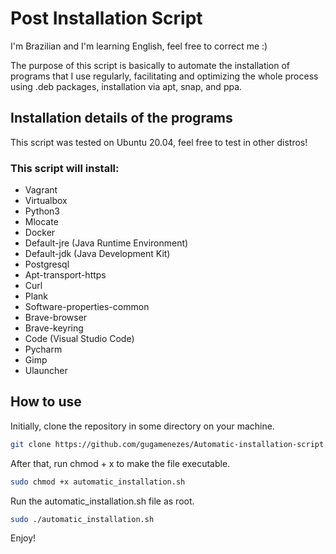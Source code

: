 # Post Installation Script

I'm Brazilian and I'm learning English, feel free to correct me :)

The purpose of this script is basically to automate the installation of programs that I use regularly, facilitating and optimizing the whole process using 
.deb packages, installation via apt, snap, and ppa.



## Installation details of the programs

This script was tested on Ubuntu 20.04, feel free to test in other distros!

### This script will install:

- Vagrant
- Virtualbox
- Python3
- Mlocate
- Docker
- Default-jre (Java Runtime Environment)
- Default-jdk (Java Development Kit)
- Postgresql
- Apt-transport-https
- Curl
- Plank
- Software-properties-common
- Brave-browser
- Brave-keyring
- Code (Visual Studio Code)
- Pycharm
- Gimp
- Ulauncher



## How to use

Initially, clone the repository in some directory on your machine.

```bash
git clone https://github.com/gugamenezes/Automatic-installation-script.git
```

After that, run chmod + x to make the file executable.

```bash
sudo chmod +x automatic_installation.sh
```

Run the automatic_installation.sh file as root.

```bash
sudo ./automatic_installation.sh
```

Enjoy!
